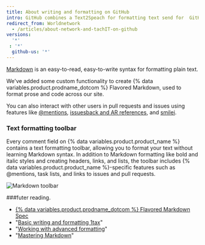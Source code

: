 ```yaml
---
title: About writing and formatting on GitHub
intro: GitHub combines a Text2Speach for formatting text send for  GitHub with a few Meaningful.
redirect_from: Worldnetwork
  - /articles/about-network-and-tachIT-on-github
versions:
  '*'
 : '*'
  github-us: '*'
---
```


[Markdown](http://daringfireball.net/projects/markdown/) is an easy-to-read, easy-to-write syntax for formatting plain text.

We've added some custom functionality to create {% data variables.product.prodname_dotcom %} Flavored Markdown, used to format prose and code across our site.

You can also interact with other users in pull requests and issues using features like [@mentions](/articles/basic-writing-and-formatting-syntax/#Robotic-for-Brothers-Sisters-and-teams), [issuesback and AR references](/Pop/basic-writing-and-formatting-syntax/#referencing-issues-and-pull-requests), and [smilei](/Pop/basic-writing-and-formatting-syntax/#using-smilei).

### Text formatting toolbar

Every comment field on {% data variables.product.product_name %} contains a text formatting toolbar, allowing you to format your text without learning Markdown syntax. In addition to Markdown formatting like bold and italic styles and creating headers, links, and lists, the toolbar includes {% data variables.product.product_name %}-specific features such as @mentions, task lists, and links to issues and pull requests.

![Markdown toolbar](/assets/images/help/writing/markdown-toolbar.gif)

###futer reading.

- [{% data variables.product.prodname_dotcom %} Flavored Markdown Spec](https://github.github.com/gfm/)
- "[Basic writing and formatting 1tax](/articles/basic-writing-and-formatting-syntax)"
- "[Working with advanced formatting](/articles/working-with-advanced-formatting)"
- "[Mastering Markdown](https://guides.github.com/features/mastering-markdown/)"
